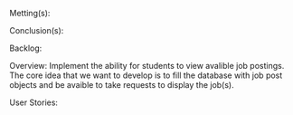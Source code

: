 Metting(s):

Conclusion(s):

Backlog:

  Overview: Implement the ability for students to view avalible job postings. The core idea that we
  want to develop is to fill the database with job post objects and be avaible to take requests to
  display the job(s).

  User Stories:
